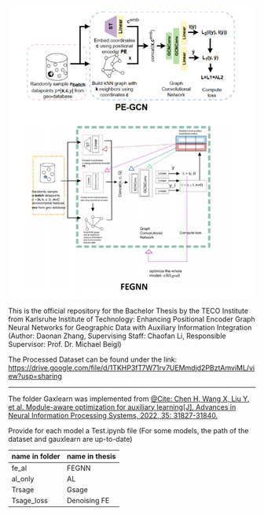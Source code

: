 ![(Architecture of PEGNN versus FEGNN, enhanced with a feature encoder and a SOTA auxiliary learner.)](https://github.com/DaonanZhang/TECO_FEGNN/blob/master/FEGNN.png)

This is the official repository for the Bachelor Thesis by the TECO Institute from Karlsruhe Institute of Technology: Enhancing Positional Encoder Graph Neural Networks for 
Geographic Data with Auxiliary Information Integration (Author: Daonan Zhang, Supervising Staff: Chaofan Li, Responsible Supervisor: Prof. Dr. Michael Beigl)

The Processed Dataset can be found under the link: https://drive.google.com/file/d/1TKHP3fT7W71rv7UEMmdjd2PBztAmviML/view?usp=sharing

___

The folder Gaxlearn was implemented from [@Cite: Chen H, Wang X, Liu Y, et al. Module-aware optimization for auxiliary learning[J]. Advances in Neural Information Processing Systems, 2022, 35: 31827-31840.](https://github.com/AvivNavon/AuxiLearn)

Provide for each model a Test.ipynb file (For some models, the path of the dataset and gauxlearn are up-to-date)

| name in folder | name in thesis       |
|----------------|----------------------|
| fe_al          | FEGNN                |
| al_only        | AL                   |
| Trsage         | Gsage                |
| Tsage_loss     | Denoising FE         |
